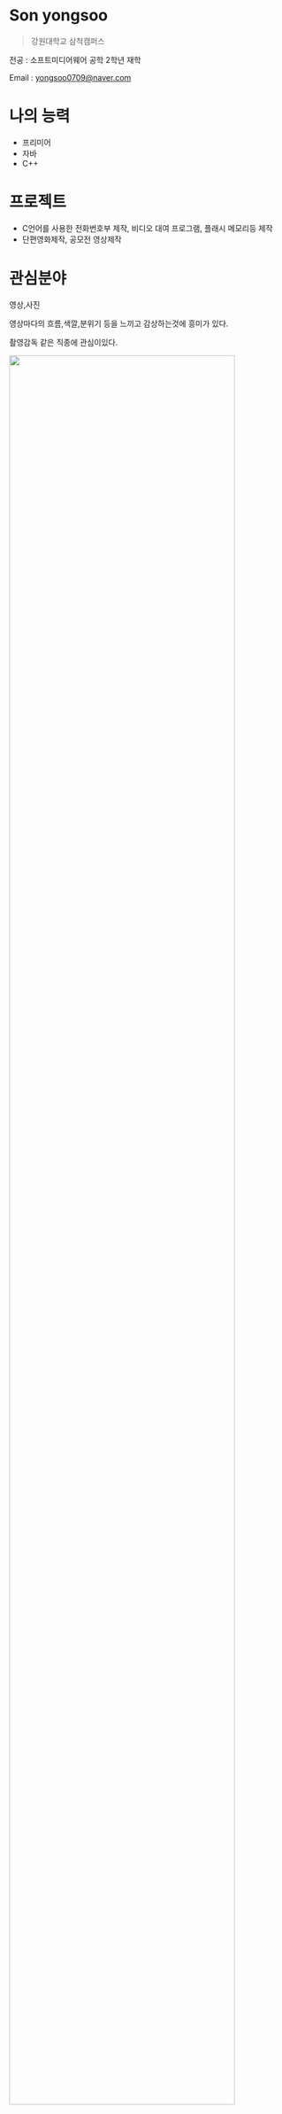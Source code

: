 # Son yongsoo

> 강원대학교 삼척캠퍼스

 전공 : 소프트미디어웨어 공학 
 2학년 재학

Email : yongsoo0709@naver.com 

 
 
# 나의 능력

- 프리미어
-  자바
-  C++



# 프로젝트
- C언어를 사용한 전화번호부 제작, 비디오 대여 프로그램, 플래시 메모리등 제작
- 단편영화제작, 공모전 영상제작



# 관심분야

 영상,사진 
 
 영상마다의 흐름,색깔,분위기 등을 느끼고 감상하는것에 흥미가 있다.
 
 촬영감독 같은 직종에 관심이있다.
 
 <img src="file:///C:/Users/%EA%B3%A0%EC%A4%80%ED%98%81/Desktop/%EC%86%90%EC%9A%A9%EC%88%98%20-%20%EB%B3%B5%EC%82%AC%EB%B3%B8.JPG" width="90%"></img>
